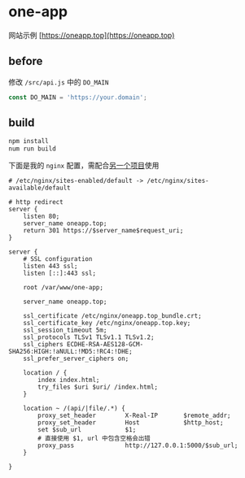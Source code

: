 # one-app

网站示例 [https://oneapp.top](https://oneapp.top)

## before

修改 `/src/api.js` 中的 `DO_MAIN`

```js
const DO_MAIN = 'https://your.domain';
```

## build

```bash
npm install
num run build
```

下面是我的 `nginx` 配置，需配合[另一个项目](https://github.com/gene9831/one-movie)使用

```nginx
# /etc/nginx/sites-enabled/default -> /etc/nginx/sites-available/default

# http redirect
server {
    listen 80;
    server_name oneapp.top;
    return 301 https://$server_name$request_uri;
}

server {
    # SSL configuration
    listen 443 ssl;
    listen [::]:443 ssl;

    root /var/www/one-app;

    server_name oneapp.top;

    ssl_certificate /etc/nginx/oneapp.top_bundle.crt;
    ssl_certificate_key /etc/nginx/oneapp.top.key;
    ssl_session_timeout 5m;
    ssl_protocols TLSv1 TLSv1.1 TLSv1.2;
    ssl_ciphers ECDHE-RSA-AES128-GCM-SHA256:HIGH:!aNULL:!MD5:!RC4:!DHE;
    ssl_prefer_server_ciphers on;

    location / {
        index index.html;
        try_files $uri $uri/ /index.html;
    }

    location ~ /(api/|file/.*) {
        proxy_set_header        X-Real-IP       $remote_addr;
        proxy_set_header        Host            $http_host;
        set $sub_url            $1;
        # 直接使用 $1, url 中包含空格会出错
        proxy_pass              http://127.0.0.1:5000/$sub_url;
    }

}
```

